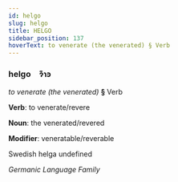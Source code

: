 ```yaml
---
id: helgo
slug: helgo
title: HELGO
sidebar_position: 137
hoverText: to venerate (the venerated) § Verb
---
```


### helgo&emsp;<span kind="abugida">ɂ͊ɿꜿ</span>

*to venerate (the venerated)* **§** Verb

**Verb**: to venerate/revere

**Noun**: the venerated/revered

**Modifier**: veneratable/reverable

Swedish helga undefined

*Germanic Language Family*